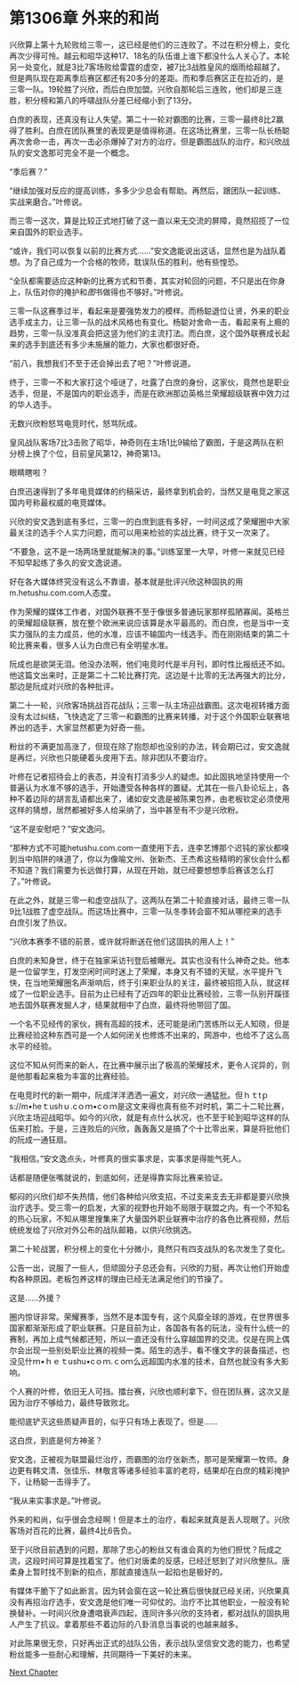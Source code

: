 # 第1306章 外来的和尚

兴欣算上第十九轮败给三零一，这已经是他们的三连败了。不过在积分榜上，变化再次少得可怜。越云和昭华这种17、18名的队伍谁上谁下都没什么人关心了。本轮另一处变化，就是3比7客场败给雷霆的虚空，被7比3战胜皇风的烟雨给超越了。但是两队现在距离季后赛区都还有20多分的差距。而和季后赛区正在拉近的，是三零一队。19轮胜了兴欣，而后白庶加盟。兴欣自那轮后三连败，他们却是三连胜，积分榜和第八的呼啸战队分差已经缩小到了13分。

白庶的表现，还真没有让人失望。第二十一轮对霸图的比赛，三零一最终8比2赢得了胜利。白庶在团队赛里的表现更是值得称道。在这场比赛里，三零一队长杨聪再次舍命一击，再次一击必杀爆掉了对方的治疗。但是霸图战队的治疗，和兴欣战队的安文逸那可完全不是一个概念。

“季后赛？”

“继续加强对反应的提高训练，多多少少总会有帮助。再然后，跟团队一起训练、实战来磨合。”叶修说。

而三零一这次，算是比较正式地打破了这一直以来无交流的屏障，竟然招揽了一位来自国外的职业选手。

“或许，我们可以恢复以前的比赛方式……”安文逸能说出这话，显然也是为战队着想。为了自己成为一个合格的牧师，耽误队伍的胜利，他有些惶恐。

“全队都需要适应这种新的比赛方式和节奏，其实对轮回的问题，不只是出在你身上，队伍对你的掩护和*图*书做得也不够好。”叶修说。

三零一队这赛季过半，看起来是要强势发力的模样。而杨聪退位让贤，外来的职业选手成主力，让三零一队的战术风格也有变化。杨聪对舍命一击，看起来有上瘾的趋势，三零一队没准真会把这竖为他们的主流打法。而白庶，这个国外联赛成长起来的选手到底还有多少未施展的能力，大家也都很好奇。

“前八，我想我们不至于还会掉出去了吧？”叶修说道。

终于，三零一不和大家打这个哑谜了，吐露了白庶的身份，这家伙，竟然也是职业选手，但是，不是国内的职业选手，而是在欧洲那边英格兰荣耀超级联赛中效力过的华人选手。

无数兴欣粉怒骂电竞时代，怒骂阮成。

皇风战队客场7比3击败了昭华，神奇则在主场1比9输给了霸图，于是这两队在积分榜上换了个位，目前皇风第12，神奇第13。

眼睛瞎啦？

白庶迅速得到了多年电竞媒体的约稿采访，最终拿到机会的，当然又是电竞之家这国内号称最权威的电竞媒体。

兴欣的安文逸到底有多烂，三零一的白庶到底有多好，一时间这成了荣耀圈中大家最关注的选手个人实力问题，而可以用来检验的实战比赛，终于又一次来了。

“不要急，这不是一场两场里就能解决的事。”训练室里一大早，叶修一来就见已经不知早起练了多久的安文逸说道。

好在各大媒体终究没有这么不靠谱，基本就是批评兴欣这种固执的用m.hetushu.com.com人态度。

作为荣耀的媒体工作者，对国外联赛不至于像很多普通玩家那样孤陋寡闻。英格兰的荣耀超级联赛，放在整个欧洲来说应该算是水平最高的。而白庶，也是当中一支实力强队的主力成员，他的水准，应该不输国内一线选手。而在刚刚结束的第二十轮比赛来看，很多人认为白庶已有全明星水准。

阮成也是欲哭无泪。他没办法啊，他们电竞时代是半月刊，即时性比报纸还不如。他这篇文出来时，正是第二十二轮比赛打完。这边是十比零的无法再强大的比分，那边是阮成对兴欣的各种批评。

第二十一轮，兴欣客场挑战百花战队；三零一队主场迎战霸图。这次电视转播方面没有太过纠结，飞快选定了三零一和霸图的比赛来转播，对于这个外国职业联赛培养出的选手，大家显然都更为好奇一些。

粉丝的不满更加高涨了，但现在除了抱怨却也没别的办法，转会期已过，安文逸就是再烂，兴欣也只能硬着头皮用下去。除非团队不要治疗。

叶修在记者招待会上的表态，并没有打消多少人的疑虑。如此固执地坚持使用一个普遍认为水准不够的选手，开始遭受各种各样的置疑。尤其在一些八卦论坛上，各种不着边际的胡言乱语都出来了，诸如安文逸是被陈果包养，由老板钦定必须使用这样的猜想，居然都被好多人给采纳了，当中甚至有不少是兴欣粉。

“这不是安慰吧？”安文逸问。

“那种方式不可能hetushu.com.com一直使用下去，连李艺博那个迟钝的家伙都嗅到当中陷阱的味道了，你以为像喻文州、张新杰、王杰希这些精明的家伙会什么都不知道？我们需要为长远做打算，从现在开始，就已经要想想季后赛该怎么打了。”叶修说。

在此之外，就是三零一和虚空战队了。这两队在第二十轮直接对话，最终三零一队9比1战胜了虚空战队。而这场比赛中，三零一队冬季转会窗不知从哪挖来的选手白庶引发了热议。

“兴欣本赛季不错的前景，或许就将断送在他们这固执的用人上！”

白庶的未知身世，终于在独家采访刊登后被曝光。其实也没有什么神奇之处。他本是一位留学生，打发空闲时间时迷上了荣耀，本身又有不错的天赋，水平提升飞快，在当地荣耀圈名声渐响后，终于引来职业队的关注，最终被招揽入队，就这样成了一位职业选手。目前为止已经有了近四年的职业比赛经验，三零一队别开蹊径地去国外联赛发掘人才，结果就相中了白庶，最终将他带回了国。

一个名不见经传的家伙，拥有高超的技术，还可能是闭门苦练所以无人知晓，但是比赛经验这种东西可是一个人如何闭关也修炼不出来的，网游中，也给不了这么高水平的经验。

这位不知从何而来的新人，在比赛中展示出了极高的荣耀技术，更令人诧异的，则是他那看起来极为丰富的比赛经验。

在电竞时代的新一期中，阮成洋洋洒洒一遍文，对兴欣一通猛批。但ｈｔtｐs://m•heｔushｕ.cｏｍ•cｏｍ是这文来得也真有些不对时机，第二十二轮比赛，兴欣主场迎战昭华。如今的兴欣，就是有点什么状况，也不至于轮到昭华这样的队伍来打脸。于是，三连败后的兴欣，轰轰轰又是搞了个十比零出来，算是将批他们的阮成一通狂扇。

“我相信。”安文逸点头，叶修真的很实事求是，实事求是得能气死人。

话都是随便张嘴就说的，到底如何，还是得靠实际比赛来验证。

郁闷的兴欣们却不失热情，他们各种给兴欣支招，不过支来支去无非都是要兴欣换治疗选手。受三零一的启发，大家的视野也开始不局限于联盟之内。有一个不知名的热心玩家，不知从哪里搜集来了大量国外职业联赛中治疗的各色比赛视频，然后统统发给了兴欣对外公布的战队邮箱，以供兴欣挑选。

第二十轮战罢，积分榜上的变化十分微小，竟然只有四支战队的名次发生了变化。

公告一出，说服了一些人，但顽固分子总还会有。兴欣的力挺，再次让他们开始虚构各种原因。老板包养这样的理由已经无法满足他们的节操了。

这是……外援？

圈内惊讶非常。荣耀赛季，当然不是本国专有，这个风靡全球的游戏，在世界很多国家都渐渐形成了职业联赛。只是目前为止，各国各有各的玩法，没有什么统一的赛制，再加上成气候都还短，所以一直还没有什么穿越国界的交流。仅是在网上偶尔会出现一些别处职业比赛的视频一类。陌生的选手，看不懂文字的装备描述，也没见什ｍ•ｈｅｔushu•cｏｍ.ｃoｍ么远超国内水准的技术，自然也就没有多大影响。

个人赛的叶修，依旧无人可挡。擂台赛，兴欣也顺利拿下。但在团队赛，这次又是因为治疗不够给力，最终导致败北。

能彻底铲灭这些质疑声音的，似乎只有场上表现了。但是……

这白庶，到底是何方神圣？

安文逸，正被视为联盟最烂治疗，而霸图的治疗张新杰，那可是荣耀第一牧师。身边更有韩文清、张佳乐、林敬言等诸多经验丰富的老将，结果却在白庶的精彩掩护下，让杨聪一击得手了。

“我从来实事求是。”叶修说。

外来的和尚，似乎很会念经啊！但是本土的治疗，看起来就真是丢人现眼了。兴欣客场对百花的比赛，最终4比6告负。

至于兴欣目前遇到的问题，那除了忠心的粉丝又有谁会真的为他们担忧？阮成之流，这段时间可算是找着宝了。他们对唐柔的反感，已经迁怒到了对兴欣整队。唐柔身上暂时找不到新的掐点，那就直接连队一起掐也是极好的。

有媒体干脆下了如此断言。因为转会窗在这一轮比赛后很快就已经关闭，兴欣果真没有再招治疗选手，安文逸是他们唯一可仰仗的。治疗不比其他职业，一般没有轮换替补。一时间兴欣身遭唱衰声四起，连同许多兴欣的支持者，都对战队的固执用人产生了抗议。拿着那些不着边际的八卦消息当事说的也越来越多。

对此陈果很无奈，只好再出正式的战队公告，表示战队坚信安文逸的能力，也希望粉丝能多一些耐心和理解，共同期待一下美好的未来。



[Next Chapter](%E7%AC%AC1307%E7%AB%A0%20%E9%9C%B8%E5%9B%BE%E4%B8%BB%E5%9C%BA.md)
